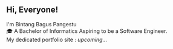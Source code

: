 ## Hi, Everyone!

I'm Bintang Bagus Pangestu  
🎓 A Bachelor of Informatics Aspiring to be a Software Engineer.  
My dedicated portfolio site : *upcoming...*

